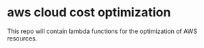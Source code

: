 # aws cloud cost optimization
This repo will contain lambda functions for the optimization of AWS resources.
